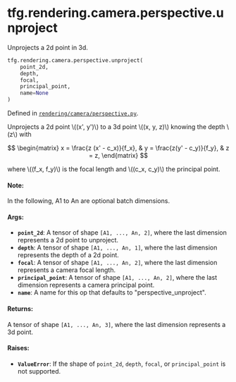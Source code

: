 <div itemscope itemtype="http://developers.google.com/ReferenceObject">
<meta itemprop="name" content="tfg.rendering.camera.perspective.unproject" />
<meta itemprop="path" content="Stable" />
</div>

# tfg.rendering.camera.perspective.unproject

Unprojects a 2d point in 3d.

``` python
tfg.rendering.camera.perspective.unproject(
    point_2d,
    depth,
    focal,
    principal_point,
    name=None
)
```



Defined in [`rendering/camera/perspective.py`](https://github.com/tensorflow/graphics/blob/master/tensorflow_graphics/rendering/camera/perspective.py).

<!-- Placeholder for "Used in" -->

Unprojects a 2d point \\((x', y')\\) to a 3d point \\((x, y, z)\\) knowing the
depth \\(z\\) with

$$
\begin{matrix}
x = \frac{z (x' - c_x)}{f_x}, & y = \frac{z(y' - c_y)}{f_y}, & z = z,
\end{matrix}
$$

where \\((f_x, f_y)\\) is the focal length and \\((c_x, c_y)\\) the principal
point.

#### Note:

In the following, A1 to An are optional batch dimensions.


#### Args:

* <b>`point_2d`</b>: A tensor of shape `[A1, ..., An, 2]`, where the last dimension
  represents a 2d point to unproject.
* <b>`depth`</b>: A tensor of shape `[A1, ..., An, 1]`, where the last dimension
  represents the depth of a 2d point.
* <b>`focal`</b>: A tensor of shape `[A1, ..., An, 2]`, where the last dimension
  represents a camera focal length.
* <b>`principal_point`</b>: A tensor of shape `[A1, ..., An, 2]`, where the last
  dimension represents a camera principal point.
* <b>`name`</b>: A name for this op that defaults to "perspective_unproject".


#### Returns:

A tensor of shape `[A1, ..., An, 3]`, where the last dimension represents
a 3d point.


#### Raises:

* <b>`ValueError`</b>: If the shape of `point_2d`, `depth`, `focal`, or
`principal_point` is not supported.